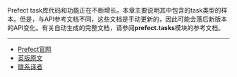 Prefect task库代码和功能正在不断增长。本章主要说明其中包含的task类型的样本。但是，与API参考文档不同，这些文档是手动更新的，因此可能会落后新版本的API变化。有关自动生成的完整文档，请参阅**prefect.tasks**模块的参考文档。

***

- [Prefect官网](https://www.prefect.io/)
- [英版原文](https://docs.prefect.io/core/task_library/)
- [联系译者](https://github.com/listen-lavender)
